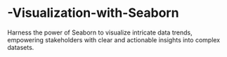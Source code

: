 # -Visualization-with-Seaborn
Harness the power of Seaborn to visualize intricate data trends, empowering stakeholders with clear and actionable insights into complex datasets.
